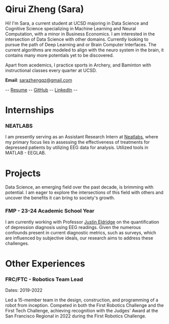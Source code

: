 # Qirui Zheng (Sara)

Hi! I'm Sara, a current student at UCSD majoring in Data Science and Cognitive Science specializing in Machine Learning and Neural Computation, with a minor in Business Economics. I am interested in the intersection of Data Science with other domains. Currently looking to pursue the path of Deep Learning and or Brain Computer Interfaces. The current algorithms are modeled to align with the neuro system in the brain, it contains many more potentials yet to be discovered.

Apart from acedemics, I practice sports in Archery, and Baminton with instructional classes every quarter at UCSD.

**Email**: [sarazhengqz@gmail.com](sarazhengqz@gmail.com)

 -- [Resume](assets/Qz_fall23.pdf) -- [GitHub](https://github.com/Qz07) -- [LinkedIn](https://www.linkedin.com/in/qirui-zheng-b47235263) --


# Internships

### NEATLABS

I am presently serving as an Assistant Research Intern at [Neatlabs](https://neatlabs.ucsd.edu/), where my primary focus lies in assessing the effectiveness of treatments for depressed patients by utilizing EEG data for analysis. Utilized tools in MATLAB - EEGLAB. 

# Projects 
Data Science, an emerging field over the past decade, is brimming with potential. I am eager to explore the intersections of this field with others and uncover the benefits it can bring to society's growth.

### FMP - 23-24 Academic School Year 
I am currently working with Professor [Justin Eldridge](https://eldridgejm.github.io/) on the quantification of depression diagnosis using EEG readings. Given the numerous confounds present in current diagnostic metrics, such as surveys, which are influenced by subjective ideals, our research aims to address these challenges.

# Other Experiences 

### FRC/FTC - Robotics Team Lead
Dates: 2019-2022

Led a 15-member team in the design, construction, and programming of a robot from inception. Competed in both the First Robotics Challenge and the First Tech Challenge, achieving recognition with the Judges' Award at the San Francisco Regional in 2022 during the First Robotics Challenge.